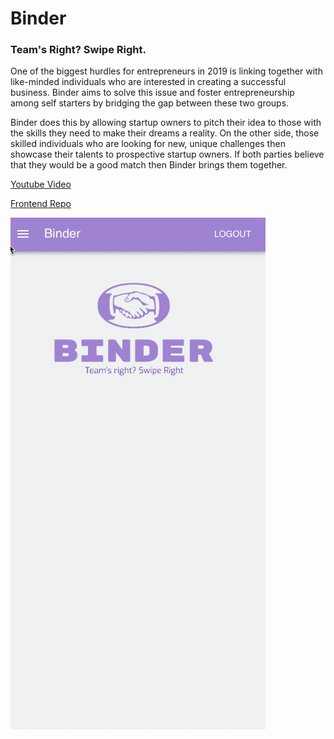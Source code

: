 # Binder

### Team's Right? Swipe Right.

One of the biggest hurdles for entrepreneurs in 2019 is linking together
with like-minded individuals who are interested in creating a successful
business. Binder aims to solve this issue and foster entrepreneurship
among self starters by bridging the gap between these two groups.

Binder does this by allowing startup owners to pitch
their idea to those with the skills they need to make their dreams
a reality. On the other side, those skilled individuals who are looking for new, unique
challenges then showcase their talents to prospective startup owners. If both
parties believe that they would be a good match then Binder brings them
together.

[Youtube Video](https://www.youtube.com/watch?v=xMih9739tog)

[Frontend Repo](https://github.com/AllenAnthes/kcfed2019-frontend/edit/master/README.md)

![img](./img/2019-10-27%2019.39.02.gif)
